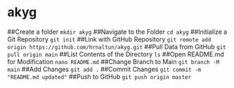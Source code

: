 # akyg

##Create a folder
``` mkdir akyg ```
##Navigate to the Folder
``` cd akyg ```
##Initialize a Git Repository
``` git init ```
##Link with GitHub Repository
``` git remote add origin https://github.com/hrnaltun/akyg.git ```
##Pull Data from GitHub
``` git pull origin main ```
##List Contents of the Directory
``` ls ```
##Open README.md for Modification
``` nano README.md ```
##Change Branch to Main
``` git branch -M main ```
##Add Changes
``` git add . ```
##Commit Changes
``` git commit -m "README.md updated" ```
##Push to GitHub
``` git push origin master ```
